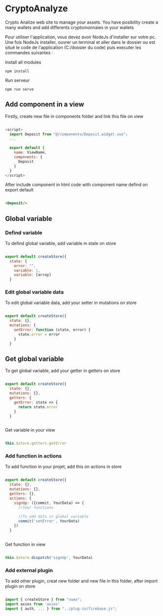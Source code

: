 # CryptoAnalyze
Crypto Analize web site to manage your assets. You have posibility create a many wallets and add differents cryptomonnaies in your wallets

Pour utiliser l'application, vous devez avoir NodeJs d'installer sur votre pc. Une fois NodeJs installer, ouvrer un terminal et aller dans le dossier ou est situé le code de l'application (C:/dossier du code) puis executer les commandes suivantes :

Install all modules
```
npm install
```

Run serveur
```
npm run serve
```

## Add component in a view

Firstly, create new file in components folder and link this file on view

```js

<script>
  import Deposit from "@/components/Deposit.widget.vue";
  ...
  
  export default {
    name: ViewName,
    components: {
      Deposit
    }
  }
</script>

```

After include component in html code with component name defind on export default

```html

<Deposit/>

```

## Global variable

### Defind variable

To defind global variable, add variable in state on store

```js

export default createStore({
  state: {
    error: "",
    variable: 1,
    variable: [array]
  }

```

### Edit global variable data 

To edit global variable data, add your setter in mutations on store

```js

export default createStore({
  state: {},
  mutations: {
    setError: function (state, error) {
      state.error = error
    }
  }

```

## Get global variable

To get global variable, add your getter in getters on store

```js

export default createStore({
  state: {},
  mutations: {},
  getters: {
    getError: state => {
      return state.error
    }
  }
  
```

Get variable in your view 

```js

this.$store.getters.getError

```

### Add function in actions

To add function in your projet, add this on actions in store

```js

export default createStore({
  state: {},
  mutations: {},
  getters: {},
  actions: {
    signUp: ({commit, YourData) => {
      //Your functions
      
      //To add data in global variable
      commit('setError', YourData)
    })
  }
  
```

Get function in view

```js

this.$store.dispatch('signUp', YourData)

```

### Add external plugin

To add other plugin, creat new folder and new file in this folder, after import plugin on store

```js

import { createStore } from "vuex";
import axios from 'axios' 
import { auth, ... } from "../plug-in/firebase.js";

```
